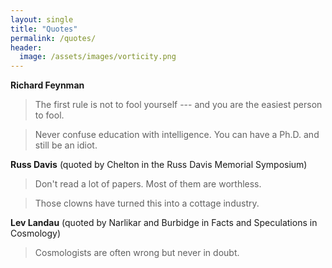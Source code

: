 ```yaml
---
layout: single
title: "Quotes"
permalink: /quotes/
header:
  image: /assets/images/vorticity.png
---
```



**Richard Feynman**

> The first rule is not to fool yourself --- and you are the easiest person to fool.

> Never confuse education with intelligence. You can have a Ph.D. and still be an idiot. 

**Russ Davis** (quoted by Chelton in the Russ Davis Memorial Symposium)

>Don't read a lot of papers. Most of them are worthless. 

>Those clowns have turned this into a cottage industry.

**Lev Landau** (quoted by Narlikar and Burbidge in Facts and Speculations in Cosmology)

>Cosmologists are often wrong but never in doubt.
